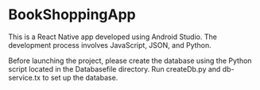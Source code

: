 # BookShoppingApp
This is a React Native app developed using Android Studio. The development process involves JavaScript, JSON, and Python.

Before launching the project, please create the database using the Python script located in the Databasefile directory. Run createDb.py and db-service.tx to set up the database.
